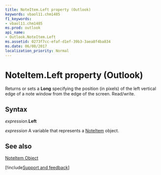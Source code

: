 ```yaml
---
title: NoteItem.Left property (Outlook)
keywords: vbaol11.chm1485
f1_keywords:
- vbaol11.chm1485
ms.prod: outlook
api_name:
- Outlook.NoteItem.Left
ms.assetid: 0273f7cc-efaf-d1ef-39b3-3aea8f4ba834
ms.date: 06/08/2017
localization_priority: Normal
---
```



# NoteItem.Left property (Outlook)

Returns or sets a  **Long** specifying the position (in pixels) of the left vertical edge of a note window from the edge of the screen. Read/write.


## Syntax

_expression_.**Left**

_expression_ A variable that represents a [NoteItem](Outlook.NoteItem.md) object.


## See also


[NoteItem Object](Outlook.NoteItem.md)

[!include[Support and feedback](~/includes/feedback-boilerplate.md)]